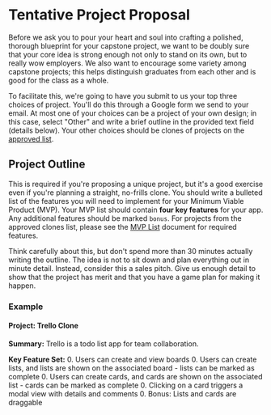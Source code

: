 # Tentative Project Proposal

Before we ask you to pour your heart and soul into crafting a polished,
thorough blueprint for your capstone project, we want to be doubly sure
that your core idea is strong enough not only to stand on its own, but
to really wow employers. We also want to encourage some variety among
capstone projects; this helps distinguish graduates from each other and
is good for the class as a whole.

To facilitate this, we're going to have you submit to us your top three
choices of project. You'll do this through a Google form we send to your
email. At most one of your choices can be a project of your own design;
in this case, select "Other" and write a brief outline in the provided
text field (details below). Your other choices should be clones of
projects on the [approved list][clone-link].

## Project Outline

This is required if you're proposing a unique project, but it's a good
exercise even if you're planning a straight, no-frills clone. You should
write a bulleted list of the features you will need to implement for
your Minimum Viable Product (MVP). Your MVP list should contain **four key features** for your app. Any additional features should be marked `bonus`. For projects from the approved clones list, please see the [MVP List][mvp-list] document for required features.

Think carefully about this, but don't
spend more than 30 minutes actually writing the outline. The idea is not
to sit down and plan everything out in minute detail. Instead, consider
this a sales pitch. Give us enough detail to show that the project has
merit and that you have a game plan for making it happen.

### Example

#### Project: Trello Clone

**Summary:** Trello is a todo list app for team collaboration.

**Key Feature Set:**
0. Users can create and view boards
0. Users can create lists, and lists are shown on the associated board - lists can be marked as complete
0. Users can create cards, and cards are shown on the associated list - cards can be marked as complete
0. Clicking on a card triggers a modal view with details and comments
0. Bonus: Lists and cards are draggable


[clone-link]: ./projects-to-clone.md
[mvp-list]: ./mvp-list.md
